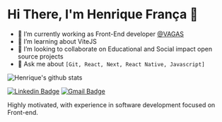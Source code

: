 # Hi There, I'm Henrique França 👋

- 🔭 I’m currently working as Front-End developer [@VAGAS](https://github.com/VAGAS-com)
- 🌱 I’m learning about ViteJS
- 👯 I’m looking to collaborate on Educational and Social impact open source projects
- 💬 Ask me about `[Git, React, Next, React Native, Javascript]`

![Henrique's github stats](https://github-readme-stats.vercel.app/api?username=euhenriquefranca&show_icons=true&theme=radical)

[![Linkedin Badge](https://img.shields.io/badge/-LinkedIn-6633cc?style=flat-square&logo=Linkedin&logoColor=white&link=https://www.linkedin.com/in/euhenriquefranca/)](https://www.linkedin.com/in/euhenriquefranca/)
[![Gmail Badge](https://img.shields.io/badge/-euhenriquefranca@gmail.com-6633cc?style=flat-square&logo=Gmail&logoColor=white&link=mailto:euhenriquefranca@gmail.com)](mailto:euhenriquefranca@gmail.com)

Highly motivated, with experience in software development focused on Front-end.

